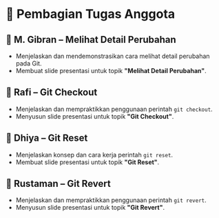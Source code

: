 # 📌 Pembagian Tugas Anggota

## 👤 M. Gibran – Melihat Detail Perubahan
- Menjelaskan dan mendemonstrasikan cara melihat detail perubahan pada Git.
- Membuat slide presentasi untuk topik **"Melihat Detail Perubahan"**.

## 👤 Rafi – Git Checkout
- Menjelaskan dan mempraktikkan penggunaan perintah `git checkout`.
- Menyusun slide presentasi untuk topik **"Git Checkout"**.

## 👤 Dhiya – Git Reset
- Menjelaskan konsep dan cara kerja perintah `git reset`.
- Membuat slide presentasi untuk topik **"Git Reset"**.

## 👤 Rustaman – Git Revert
- Menjelaskan dan mempraktikkan penggunaan perintah `git revert`.
- Menyusun slide presentasi untuk topik **"Git Revert"**.
